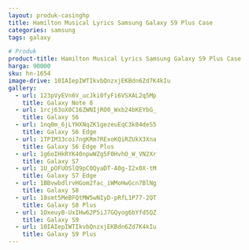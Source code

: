 ```yaml
---
layout: produk-casinghp
title: Hamilton Musical Lyrics Samsung Galaxy S9 Plus Case
categories: samsung
tags: galaxy

# Produk
product-title: Hamilton Musical Lyrics Samsung Galaxy S9 Plus Case
harga: 90000
sku: hn-1654
image-drive: 10IAIepIWTIkvbQnzxjEKBdn6Zd7K4kIu
gallery:
  - url: 123pVyEVn6V_ucJki0fyFi6VSXAL2q5Mp
    title: Galaxy Note 8
  - url: 1rcj63oX0C16ZWNIjRO0_Wxb24bKEYbG_
    title: Galaxy S6
  - url: 1nq0m_6jLYHXNqZK1gezeuEqC3k04deS5
    title: Galaxy S6 Edge
  - url: 1TPIM33coi7ngKRm7RExoKQiRZUkX3Xna
    title: Galaxy S6 Edge Plus
  - url: 1g6oIHkRYK40npwWZg5F0HvhO_W_VN2Xr
    title: Galaxy S7
  - url: 1U_pOFUOSlQ9pC0QyaDT-A0g-I2x0X-tM
    title: Galaxy S7 Edge
  - url: 1BBvwbdlrvHGom2fac_iWMoHwGcn7BlNg
    title: Galaxy S8
  - url: 18smt5MeBFQtMW5wNIyD-pRfL1P77-2QT
    title: Galaxy S8 Plus
  - url: 1OxeuyB-UxIHw62P5iJ7GQyog6bYfd5QZ
    title: Galaxy S9
  - url: 10IAIepIWTIkvbQnzxjEKBdn6Zd7K4kIu
    title: Galaxy S9 Plus
---
```

